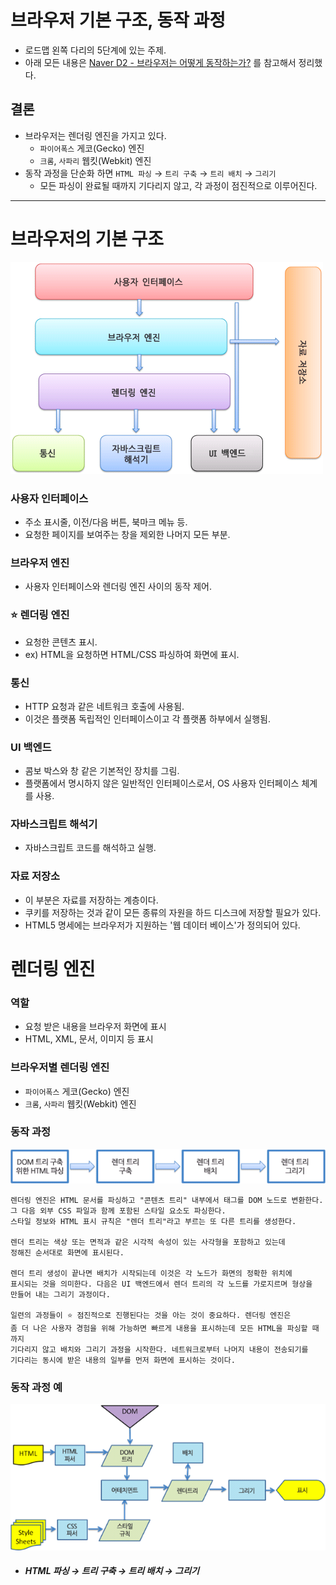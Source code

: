 # 브라우저 기본 구조, 동작 과정
- 로드맵 왼쪽 다리의 5단계에 있는 주제.
- 아래 모든 내용은 [Naver D2 - 브라우저는 어떻게 동작하는가?](https://d2.naver.com/helloworld/59361) 를 참고해서 정리했다.

## 결론
- 브라우저는 렌더링 엔진을 가지고 있다.
  - `파이어폭스` 게코(Gecko) 엔진
  - `크롬`, `사파리` 웹킷(Webkit) 엔진
- 동작 과정을 단순화 하면 `HTML 파싱` → `트리 구축` → `트리 배치` → `그리기`
  - 모든 파싱이 완료될 때까지 기다리지 않고, 각 과정이 점진적으로 이루어진다.

---

# 브라우저의 기본 구조
![](.%5B20210508%5D_how_browser_works_images/2bdff942.png)

### 사용자 인터페이스
- 주소 표시줄, 이전/다음 버튼, 북마크 메뉴 등. 
- 요청한 페이지를 보여주는 창을 제외한 나머지 모든 부분.

### 브라우저 엔진
- 사용자 인터페이스와 렌더링 엔진 사이의 동작 제어.

### ⭐️ 렌더링 엔진 
- 요청한 콘텐츠 표시. 
- ex) HTML을 요청하면 HTML/CSS 파싱하여 화면에 표시.

### 통신 
- HTTP 요청과 같은 네트워크 호출에 사용됨. 
- 이것은 플랫폼 독립적인 인터페이스이고 각 플랫폼 하부에서 실행됨.
  
### UI 백엔드 
- 콤보 박스와 창 같은 기본적인 장치를 그림. 
- 플랫폼에서 명시하지 않은 일반적인 인터페이스로서, OS 사용자 인터페이스 체계를 사용.

### 자바스크립트 해석기 
- 자바스크립트 코드를 해석하고 실행.

### 자료 저장소 
- 이 부분은 자료를 저장하는 계층이다. 
- 쿠키를 저장하는 것과 같이 모든 종류의 자원을 하드 디스크에 저장할 필요가 있다. 
- HTML5 명세에는 브라우저가 지원하는 '웹 데이터 베이스'가 정의되어 있다.

# 렌더링 엔진

### 역할
- 요청 받은 내용을 브라우저 화면에 표시
- HTML, XML, 문서, 이미지 등 표시
  
### 브라우저별 렌더링 엔진
- `파이어폭스` 게코(Gecko) 엔진
- `크롬`, `사파리` 웹킷(Webkit) 엔진

### 동작 과정
![](.%5B20210508%5D_how_browser_works_images/8a2edafb.png)

```text
렌더링 엔진은 HTML 문서를 파싱하고 "콘텐츠 트리" 내부에서 태그를 DOM 노드로 변환한다. 
그 다음 외부 CSS 파일과 함께 포함된 스타일 요소도 파싱한다. 
스타일 정보와 HTML 표시 규칙은 "렌더 트리"라고 부르는 또 다른 트리를 생성한다.

렌더 트리는 색상 또는 면적과 같은 시각적 속성이 있는 사각형을 포함하고 있는데 
정해진 순서대로 화면에 표시된다.

렌더 트리 생성이 끝나면 배치가 시작되는데 이것은 각 노드가 화면의 정확한 위치에 
표시되는 것을 의미한다. 다음은 UI 백엔드에서 렌더 트리의 각 노드를 가로지르며 형상을 
만들어 내는 그리기 과정이다.

일련의 과정들이 ⭐️ 점진적으로 진행된다는 것을 아는 것이 중요하다. 렌더링 엔진은 
좀 더 나은 사용자 경험을 위해 가능하면 빠르게 내용을 표시하는데 모든 HTML을 파싱할 때까지 
기다리지 않고 배치와 그리기 과정을 시작한다. 네트워크로부터 나머지 내용이 전송되기를 
기다리는 동시에 받은 내용의 일부를 먼저 화면에 표시하는 것이다.
```

### 동작 과정 예
![](.%5B20210508%5D_how_browser_works_images/fa417c97.png)
- ##### HTML 파싱 → 트리 구축 → 트리 배치 → 그리기
